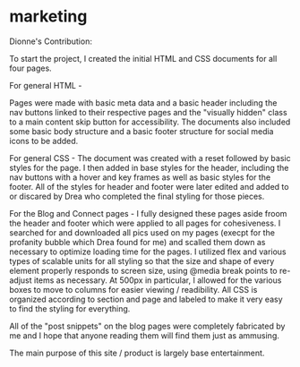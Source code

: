 # marketing

Dionne's Contribution:

To start the project, I created the initial HTML and CSS documents for all four pages.

For general HTML -

 Pages were made with basic meta data and a basic header including the nav buttons linked to their respective pages and the "visually hidden" class to a main content skip button for accessibility. The documents also included some basic body structure and a basic footer structure for social media icons to be added.

For general CSS -
 The document was created with a reset followed by basic styles for the page. I then added in base styles for the header, including the nav buttons with a hover and key frames as well as basic styles for the footer. All of the styles for header and footer were later edited and added to or discared by Drea who completed the final styling for those pieces.

For the Blog and Connect pages -
 I fully designed these pages aside froom the header and footer which were applied to all pages for cohesiveness. I searched for and downloaded all pics used on my pages (execpt for the profanity bubble which Drea found for me) and scalled them down as necessary to optimize loading time for the pages. I utilized flex and various types of scalable units for all styling so that the size and shape of every element properly responds to screen size, using @media break points to re-adjust items as necessary. At 500px in particular, I allowed for the various boxes to move to columns for easier viewing / readibility. All CSS is organized according to section and page and labeled to make it very easy to find the styling for everything.

 All of the "post snippets" on the blog pages were completely fabricated by me and I hope that anyone reading them will find them just as ammusing.

The main purpose of this site / product is largely base entertainment.
